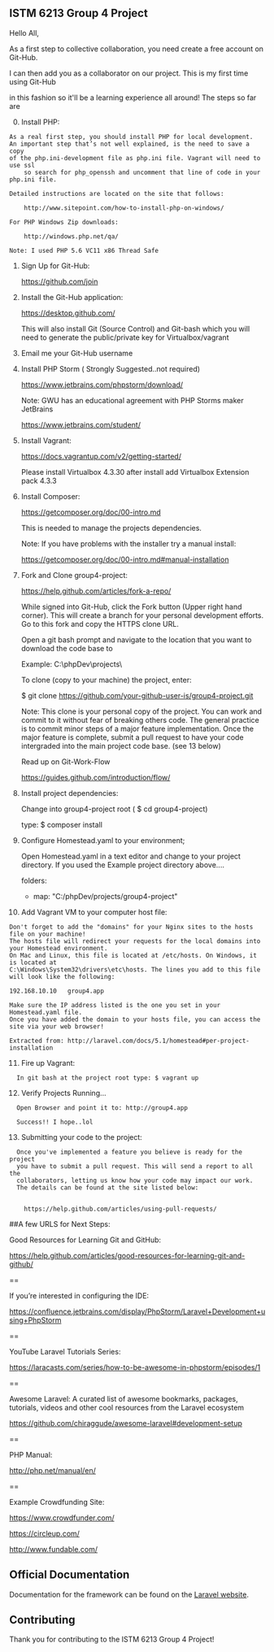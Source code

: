 ## ISTM 6213 Group 4 Project

<!--[![Build Status](https://travis-ci.org/laravel/framework.svg)](https://travis-ci.org/laravel/framework)
[![Total Downloads](https://poser.pugx.org/laravel/framework/d/total.svg)](https://packagist.org/packages/laravel/framework)
[![Latest Stable Version](https://poser.pugx.org/laravel/framework/v/stable.svg)](https://packagist.org/packages/laravel/framework)
[![Latest Unstable Version](https://poser.pugx.org/laravel/framework/v/unstable.svg)](https://packagist.org/packages/laravel/framework)
[![License](https://poser.pugx.org/laravel/framework/license.svg)](https://packagist.org/packages/laravel/framework) -->

Hello All,


As a first step to collective collaboration, you need create a free account on Git-Hub.


I can then add you as a collaborator on our project. This is my first time using Git-Hub


in this fashion so it'll be a learning experience all around! The steps so far are

   0. Install PHP:
   
	As a real first step, you should install PHP for local development.
	An important step that’s not well explained, is the need to save a copy
	of the php.ini-development file as php.ini file. Vagrant will need to use ssl
        so search for php_openssh and uncomment that line of code in your php.ini file.

	Detailed instructions are located on the site that follows:
		
		http://www.sitepoint.com/how-to-install-php-on-windows/

	For PHP Windows Zip downloads:
		
		http://windows.php.net/qa/
	
	Note: I used PHP 5.6 VC11 x86 Thread Safe




   1. Sign Up for Git-Hub:


        https://github.com/join


   2. Install the Git-Hub application: 


        https://desktop.github.com/


       This will also install Git (Source Control) and Git-bash which you will need to
       generate the public/private key for Virtualbox/vagrant


   3. Email me your Git-Hub username


   4. Install PHP Storm ( Strongly Suggested..not required)


        https://www.jetbrains.com/phpstorm/download/


       Note: GWU has an educational agreement with PHP Storms maker  JetBrains


        https://www.jetbrains.com/student/


   5. Install Vagrant:


        https://docs.vagrantup.com/v2/getting-started/


       Please install Virtualbox 4.3.30 after install add Virtualbox Extension pack 4.3.3
	   
   6. Install Composer:
   
	    https://getcomposer.org/doc/00-intro.md
	  
	  This is needed to manage the projects dependencies. 

	  Note: If you have problems with the installer try a manual install:
	  
	    https://getcomposer.org/doc/00-intro.md#manual-installation
	  
   7. Fork and Clone group4-project:
   		
	  	https://help.github.com/articles/fork-a-repo/

	  While signed into Git-Hub, click the Fork button (Upper right hand corner).
	  This will create a branch for your personal development efforts. 
	  Go to this fork and copy the HTTPS clone URL.
	  
	  Open a git bash prompt and navigate to the location that you want to download the code base to

	  Example: C:\phpDev\projects\
	  
	  To clone (copy to your machine) the project, enter: 
	  
	  $ git clone https://github.com/your-github-user-is/group4-project.git
	  
	  Note: This clone is your personal copy of the project. You can work and commit to it
	  without fear of breaking others code. The general practice is to commit minor steps of a major 
	  feature implementation. Once the major feature is complete, submit a pull request to have your code
	  intergraded into the main project code base. (see 13 below)
	  
	  Read up on Git-Work-Flow
	  
	  
	  	https://guides.github.com/introduction/flow/

	  
   8. Install project dependencies: 
   
	  Change into group4-project root ( $ cd group4-project)
	  
	  type: $ composer install
   
   9. Configure Homestead.yaml to your environment;

      Open Homestead.yaml in a text editor and change to your project directory.
	  If you used the Example project directory above....
	  
	  folders:	  
	    - map: "C:/phpDev/projects/group4-project" 

   10. Add Vagrant VM to your computer host file:
  
	Don't forget to add the "domains" for your Nginx sites to the hosts file on your machine! 
	The hosts file will redirect your requests for the local domains into your Homestead environment. 
	On Mac and Linux, this file is located at /etc/hosts. On Windows, it is located at 
	C:\Windows\System32\drivers\etc\hosts. The lines you add to this file will look like the following:

	192.168.10.10   group4.app
	
	Make sure the IP address listed is the one you set in your Homestead.yaml file. 
	Once you have added the domain to your hosts file, you can access the site via your web browser!
	
	Extracted from: http://laravel.com/docs/5.1/homestead#per-project-installation
	
   11. Fire up Vagrant:
  
	  In git bash at the project root type: $ vagrant up
	  
   12. Verify Projects Running...
  
      Open Browser and point it to: http://group4.app
	  
	  Success!! I hope..lol

   13. Submitting your code to the project:
   	
      Once you've implemented a feature you believe is ready for the project
      you have to submit a pull request. This will send a report to all the 
      collaborators, letting us know how your code may impact our work.
      The details can be found at the site listed below:


       	https://help.github.com/articles/using-pull-requests/
       



##A few URLS for Next Steps:

Good Resources for Learning Git and GitHub:

https://help.github.com/articles/good-resources-for-learning-git-and-github/

==

If you’re interested in configuring the IDE:

https://confluence.jetbrains.com/display/PhpStorm/Laravel+Development+using+PhpStorm


==

YouTube Laravel Tutorials Series:

https://laracasts.com/series/how-to-be-awesome-in-phpstorm/episodes/1


==

Awesome Laravel: A curated list of awesome bookmarks, packages, tutorials, videos and other 
cool resources from the Laravel ecosystem

https://github.com/chiraggude/awesome-laravel#development-setup


==

PHP Manual:

http://php.net/manual/en/

==

Example Crowdfunding Site:

 https://www.crowdfunder.com/

 https://circleup.com/

 http://www.fundable.com/



## Official Documentation

Documentation for the framework can be found on the [Laravel website](http://laravel.com/docs).

## Contributing

Thank you for contributing to the ISTM 6213 Group 4 Project! 


